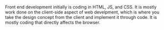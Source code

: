 Front end development initially is coding in HTML, JS, and CSS.
It is mostly work done on the client-side aspect of web develpment, which is where you take the design concept from the client and implement it through code.
It is mostly coding that directly affects the browser.
